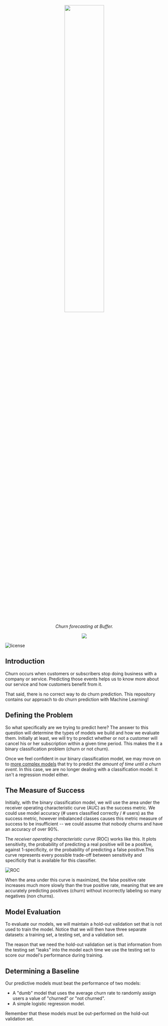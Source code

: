 <p align="center">
    <img width=50% src="https://user-images.githubusercontent.com/1682202/41096236-415e3442-6a54-11e8-8dad-20d13c2fbe69.png">
</p>

<p align="center">
    <i>Churn forecasting at Buffer.</i>
</p>

<div style="text-align:center"><img src="https://media.giphy.com/media/3owyoRr3kZMz0uV2la/giphy.gif" /></div>


![license](https://img.shields.io/github/license/mashape/apistatus.svg)

## Introduction

Churn occurs when customers or subscribers stop doing business with a company or service. Predicting those events helps us to know more about our service and how customers benefit from it.

That said, there is no correct way to do churn prediction. This repository contains our approach to do churn prediction with Machine Learning!

## Defining the Problem
So what specifically are we trying to predict here? The answer to this question will determine the types of models we build and how we evaluate them. Initially at least, we will try to predict whether or not a customer will cancel his or her subscription within a given time period. This makes the it a binary classification problem (churn or not churn).

Once we feel confident in our binary classification model, we may move on to [more complex models](https://ragulpr.github.io/2016/12/22/WTTE-RNN-Hackless-churn-modeling/) that try to predict _the amount of time until a churn event_. In this case, we are no longer dealing with a classification model. It isn't a regression model either.

## The Measure of Success
Initially, with the binary classification model, we will use the area under the receiver operating characteristic curve (AUC) as the success metric. We could use model accuracy (# users classified correctly / # users) as the success metric, however imbalanced classes causes this metric measure of success to be insufficient -- we could assume that nobody churns and have an accuracy of over 90%.

 The _receiver operating characteristic curve_ (ROC) works like this. It plots sensitivity, the probability of predicting a real positive will be a positive, against 1-specificity, or the probability of predicting a false positive.This curve represents every possible trade-off between sensitivity and specificity that is available for this classifier.

 ![ROC](https://www.medcalc.org/manual/_help/images/roc_intro3.png)

 When the area under this curve is maximized, the false positive rate increases much more slowly than the true positive rate, meaning that we are accurately predicting positives (churn) without incorrectly labeling so many negatives (non churns).

## Model Evaluation
To evaluate our models, we will maintain a hold-out validation set that is not used to train the model. Notice that we will then have three separate datasets: a training set, a testing set, and a validation set.

The reason that we need the hold-out validation set is that information from the testing set "leaks" into the model each time we use the testing set to score our model's performance during training.

## Determining a Baseline
Our predictive models must beat the performance of two models:

 - A "dumb" model that uses the average churn rate to randomly assign users a value of "churned" or "not churned".
 - A simple logistic regression model.

 Remember that these models must be out-performed on the hold-out validation set.
